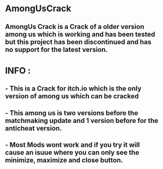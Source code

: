 # AmongUsCrack
## AmongUs Crack is a Crack of a older version among us which is working and has been tested but this project has been discontinued and has no support for the latest version.
# INFO :
## - This is a Crack for itch.io which is the only version of among us which can be cracked 
## - This among us is two versions before the matchmaking update and 1 version before for the anticheat version.
## - Most Mods wont work and if you try it will cause an isuue where you can only see the minimize, maximize and close button.
